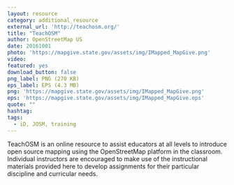 ```yaml
---
layout: resource
category: additional_resource
external_url: 'http://teachosm.org/'
title: "TeachOSM"
author: OpenStreetMap US
date: 20161001
photo: 'https://mapgive.state.gov/assets/img/IMapped_MapGive.png'
video: 
featured: yes
download_button: false
png_label: PNG (270 KB)
eps_label: EPS (4.3 MB)
png: 'https://mapgive.state.gov/assets/img/IMapped_MapGive.png'
eps: 'https://mapgive.state.gov/assets/img/IMapped_MapGive.eps'
quote: ""
hashtag:
tags:
  - iD, JOSM, training
---
```


TeachOSM is an online resource to assist educators at all levels to introduce open source mapping using the OpenStreetMap platform in the classroom. Individual instructors are encouraged to make use of the instructional materials provided here to develop assignments for their particular discipline and curricular needs.
